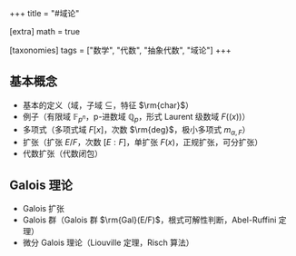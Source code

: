 +++
title = "#域论"

[extra]
math = true

[taxonomies]
tags = ["数学", "代数", "抽象代数", "域论"]
+++

## 基本概念
- 基本的定义（域，子域 $\subseteq$，特征 $\rm{char}$）
- 例子（有限域 $\mathbb{F}_{p^n}$，p-进数域 $\mathbb{Q}_p$，形式 Laurent 级数域 $F((x))$）
- 多项式（多项式域 $F[x]$，次数 $\rm{deg}$，极小多项式 $m_{\alpha, F}$）
- 扩张（扩张 $E/F$，次数 $[E:F]$，单扩张 $F(x)$，正规扩张，可分扩张）
- 代数扩张（代数闭包）

## Galois 理论
- Galois 扩张
- Galois 群（Galois 群 $\rm{Gal}(E/F)$，根式可解性判断，Abel-Ruffini 定理）
- 微分 Galois 理论（Liouville 定理，Risch 算法）
